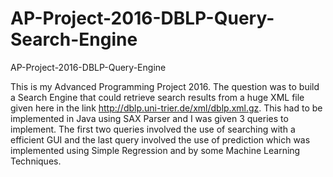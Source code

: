 # AP-Project-2016-DBLP-Query-Search-Engine

AP-Project-2016-DBLP-Query-Engine

This is my Advanced Programming Project 2016. The question was to build a Search Engine that could retrieve search results from a huge XML file given here in the link http://dblp.uni-trier.de/xml/dblp.xml.gz. This had to be implemented in Java using SAX Parser and I was given 3 queries to implement. The first two queries involved the use of searching with a efficient GUI and the last query involved the use of prediction which was implemented using Simple Regression and by some Machine Learning Techniques.
